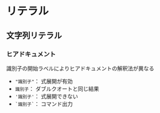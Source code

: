 # リテラル
## 文字列リテラル
### ヒアドキュメント

識別子の開始ラベルによりヒアドキュメントの解釈法が異なる

- `"識別子"`： 式展開が有効
- `識別子`： ダブルクオートと同じ結果
- `'識別子'`： 式展開できない
- `` `識別子` ``： コマンド出力
